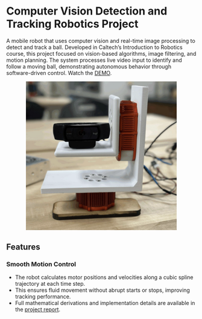 # Computer Vision Detection and Tracking Robotics Project
A mobile robot that uses computer vision and real-time image processing to detect and track a ball. Developed in Caltech’s Introduction to Robotics course, this project focused on vision-based algorithms, image filtering, and motion planning. The system processes live video input to identify and follow a moving ball, demonstrating autonomous behavior through software-driven control. Watch the [DEMO](https://www.youtube.com/watch?v=-PGfyatwvf8).

<p align="center">
  <img src="Front-View-of-Robot.png" width="400">
</p>

## Features
### Smooth Motion Control
- The robot calculates motor positions and velocities along a cubic spline trajectory at each time step.
- This ensures fluid movement without abrupt starts or stops, improving tracking performance.
- Full mathematical derivations and implementation details are available in the [project report](docs/project_report.pdf).
